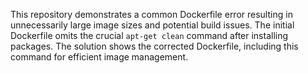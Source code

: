 This repository demonstrates a common Dockerfile error resulting in unnecessarily large image sizes and potential build issues. The initial Dockerfile omits the crucial `apt-get clean` command after installing packages.  The solution shows the corrected Dockerfile, including this command for efficient image management.